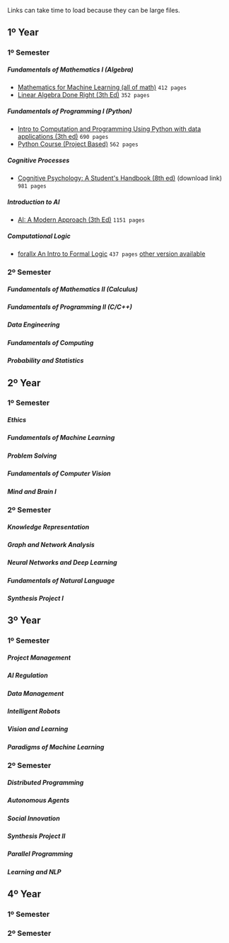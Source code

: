 Links can take time to load because they can be large files. 

## 1º Year
### 1º Semester
##### Fundamentals of Mathematics I (Algebra)
- [Mathematics for Machine Learning (all of math)](https://mml-book.github.io/book/mml-book.pdf) `412 pages`
- [Linear Algebra Done Right (3th Ed)](http://ndl.ethernet.edu.et/bitstream/123456789/88600/1/2015_Book_LinearAlgebraDoneRight.pdf) `352 pages`
##### Fundamentals of Programming I (Python)
- [Intro to Computation and Programming Using Python with data applications (3th ed)](http://repo.darmajaya.ac.id/5070/1/Introduction%20to%20Computation%20and%20Programming%20Using%20Python%20by%20John%20V.%20Guttag%20%28z-lib.org%29.pdf) `690 pages`
- [Python Course (Project Based)](https://bedford-computing.co.uk/learning/wp-content/uploads/2015/10/No.Starch.Python.Oct_.2015.ISBN_.1593276036.pdf) `562 pages`
##### Cognitive Processes
- [Cognitive Psychology: A Student's Handbook (8th ed)](https://dokumen.pub/cognitive-psychology-a-students-handbook-8nbsped-1138482218-9781138482210.html) (download link) `981 pages`
##### Introduction to AI
- [AI: A Modern Approach (3th Ed)](https://people.engr.tamu.edu/guni/csce421/files/AI_Russell_Norvig.pdf) `1151 pages`
##### Computational Logic
- [forall$x$ An Intro to Formal Logic](https://forallx.openlogicproject.org/forallxyyc.pdf) `437 pages` [other version available](https://forallx.openlogicproject.org/)

### 2º Semester
##### Fundamentals of Mathematics II (Calculus)
##### Fundamentals of Programming II (C/C++)
##### Data Engineering 
##### Fundamentals of Computing
##### Probability and Statistics

## 2º Year
### 1º Semester
##### Ethics 
##### Fundamentals of Machine Learning 
##### Problem Solving 
##### Fundamentals of Computer Vision
##### Mind and Brain I

### 2º Semester
##### Knowledge Representation
##### Graph and Network Analysis 
##### Neural Networks and Deep Learning 
##### Fundamentals of Natural Language 
##### Synthesis Project I

## 3º Year
### 1º Semester 
##### Project Management  
##### AI Regulation 
##### Data Management 
##### Intelligent Robots 
##### Vision and Learning  
##### Paradigms of Machine Learning  

### 2º Semester 
##### Distributed Programming 
##### Autonomous Agents  
##### Social Innovation 
##### Synthesis Project II 
##### Parallel Programming  
##### Learning and NLP

## 4º Year
### 1º Semester
### 2º Semester

